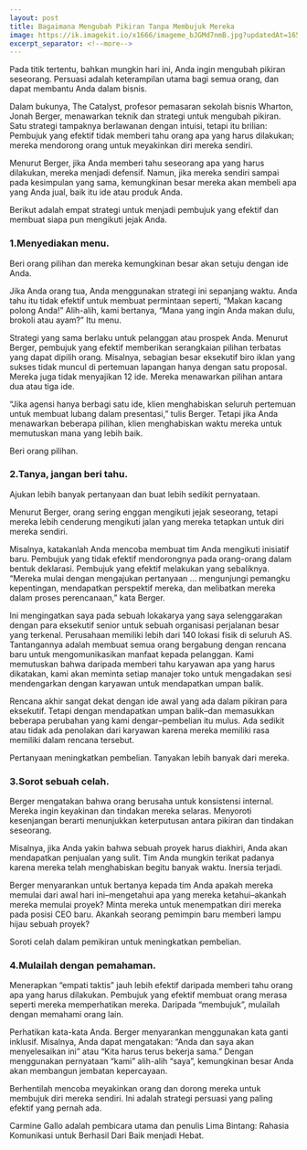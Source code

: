 ```yaml
---
layout: post
title: Bagaimana Mengubah Pikiran Tanpa Membujuk Mereka
image: https://ik.imagekit.io/x1666/imageme_bJGMd7nmB.jpg?updatedAt=1655388029878&tr=w-640,h-360,fo-custom,cm-extract
excerpt_separator: <!--more-->
---
```


Pada titik tertentu, bahkan mungkin hari ini, Anda ingin mengubah pikiran seseorang. Persuasi adalah keterampilan utama bagi semua orang, dan dapat membantu Anda dalam bisnis.



Dalam bukunya, The Catalyst, profesor pemasaran sekolah bisnis Wharton, Jonah Berger, menawarkan teknik dan strategi untuk mengubah pikiran. Satu strategi tampaknya berlawanan dengan intuisi, tetapi itu brilian: Pembujuk yang efektif tidak memberi tahu orang apa yang harus dilakukan; mereka mendorong orang untuk meyakinkan diri mereka sendiri.



Menurut Berger, jika Anda memberi tahu seseorang apa yang harus dilakukan, mereka menjadi defensif. Namun, jika mereka sendiri sampai pada kesimpulan yang sama, kemungkinan besar mereka akan membeli apa yang Anda jual, baik itu ide atau produk Anda.



Berikut adalah empat strategi untuk menjadi pembujuk yang efektif dan membuat siapa pun mengikuti jejak Anda.



### 1.Menyediakan menu.



Beri orang pilihan dan mereka kemungkinan besar akan setuju dengan ide Anda.



Jika Anda orang tua, Anda menggunakan strategi ini sepanjang waktu. Anda tahu itu tidak efektif untuk membuat permintaan seperti, &#8220;Makan kacang polong Anda!&#8221; Alih-alih, kami bertanya, &#8220;Mana yang ingin Anda makan dulu, brokoli atau ayam?&#8221; Itu menu.



Strategi yang sama berlaku untuk pelanggan atau prospek Anda. Menurut Berger, pembujuk yang efektif memberikan serangkaian pilihan terbatas yang dapat dipilih orang. Misalnya, sebagian besar eksekutif biro iklan yang sukses tidak muncul di pertemuan lapangan hanya dengan satu proposal. Mereka juga tidak menyajikan 12 ide. Mereka menawarkan pilihan antara dua atau tiga ide.



“Jika agensi hanya berbagi satu ide, klien menghabiskan seluruh pertemuan untuk membuat lubang dalam presentasi,” tulis Berger. Tetapi jika Anda menawarkan beberapa pilihan, klien menghabiskan waktu mereka untuk memutuskan mana yang lebih baik.



Beri orang pilihan.



### 2.Tanya, jangan beri tahu.



Ajukan lebih banyak pertanyaan dan buat lebih sedikit pernyataan.



Menurut Berger, orang sering enggan mengikuti jejak seseorang, tetapi mereka lebih cenderung mengikuti jalan yang mereka tetapkan untuk diri mereka sendiri.



Misalnya, katakanlah Anda mencoba membuat tim Anda mengikuti inisiatif baru. Pembujuk yang tidak efektif mendorongnya pada orang-orang dalam bentuk deklarasi. Pembujuk yang efektif melakukan yang sebaliknya. “Mereka mulai dengan mengajukan pertanyaan … mengunjungi pemangku kepentingan, mendapatkan perspektif mereka, dan melibatkan mereka dalam proses perencanaan,” kata Berger.



Ini mengingatkan saya pada sebuah lokakarya yang saya selenggarakan dengan para eksekutif senior untuk sebuah organisasi perjalanan besar yang terkenal. Perusahaan memiliki lebih dari 140 lokasi fisik di seluruh AS. Tantangannya adalah membuat semua orang bergabung dengan rencana baru untuk mengomunikasikan manfaat kepada pelanggan. Kami memutuskan bahwa daripada memberi tahu karyawan apa yang harus dikatakan, kami akan meminta setiap manajer toko untuk mengadakan sesi mendengarkan dengan karyawan untuk mendapatkan umpan balik.



Rencana akhir sangat dekat dengan ide awal yang ada dalam pikiran para eksekutif. Tetapi dengan mendapatkan umpan balik&#8211;dan memasukkan beberapa perubahan yang kami dengar&#8211;pembelian itu mulus. Ada sedikit atau tidak ada penolakan dari karyawan karena mereka memiliki rasa memiliki dalam rencana tersebut.



Pertanyaan meningkatkan pembelian. Tanyakan lebih banyak dari mereka.



### 3.Sorot sebuah celah.



Berger mengatakan bahwa orang berusaha untuk konsistensi internal. Mereka ingin keyakinan dan tindakan mereka selaras. Menyoroti kesenjangan berarti menunjukkan keterputusan antara pikiran dan tindakan seseorang.



Misalnya, jika Anda yakin bahwa sebuah proyek harus diakhiri, Anda akan mendapatkan penjualan yang sulit. Tim Anda mungkin terikat padanya karena mereka telah menghabiskan begitu banyak waktu. Inersia terjadi.



Berger menyarankan untuk bertanya kepada tim Anda apakah mereka memulai dari awal hari ini&#8211;mengetahui apa yang mereka ketahui&#8211;akankah mereka memulai proyek? Minta mereka untuk menempatkan diri mereka pada posisi CEO baru. Akankah seorang pemimpin baru memberi lampu hijau sebuah proyek?



Soroti celah dalam pemikiran untuk meningkatkan pembelian.



### 4.Mulailah dengan pemahaman.



Menerapkan &#8220;empati taktis&#8221; jauh lebih efektif daripada memberi tahu orang apa yang harus dilakukan. Pembujuk yang efektif membuat orang merasa seperti mereka memperhatikan mereka. Daripada &#8220;membujuk&#8221;, mulailah dengan memahami orang lain.



Perhatikan kata-kata Anda. Berger menyarankan menggunakan kata ganti inklusif. Misalnya, Anda dapat mengatakan: &#8220;Anda dan saya akan menyelesaikan ini&#8221; atau &#8220;Kita harus terus bekerja sama.&#8221; Dengan menggunakan pernyataan “kami” alih-alih “saya”, kemungkinan besar Anda akan membangun jembatan kepercayaan.



Berhentilah mencoba meyakinkan orang dan dorong mereka untuk membujuk diri mereka sendiri. Ini adalah strategi persuasi yang paling efektif yang pernah ada.



Carmine Gallo adalah pembicara utama dan penulis Lima Bintang: Rahasia Komunikasi untuk Berhasil Dari Baik menjadi Hebat.

